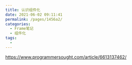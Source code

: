 ```yaml
---
title: 认识组件化
date: 2021-06-02 09:11:41
permalink: /pages/1456a2/
categories:
  - Frame笔记
  - 组件化
tags:
  - 
---
```

https://www.programmersought.com/article/6613137462/

